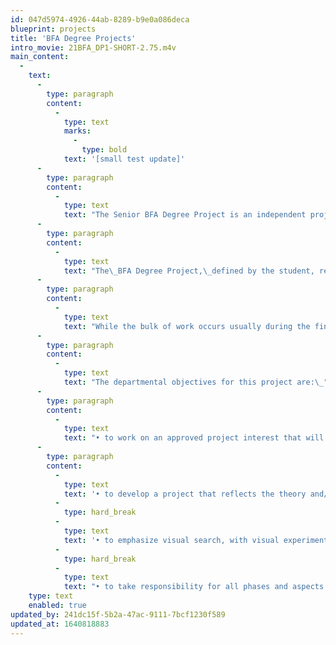 ```yaml
---
id: 047d5974-4926-44ab-8289-b9e0a086deca
blueprint: projects
title: 'BFA Degree Projects'
intro_movie: 21BFA_DP1-SHORT-2.75.m4v
main_content:
  -
    text:
      -
        type: paragraph
        content:
          -
            type: text
            marks:
              -
                type: bold
            text: '[small test update]'
      -
        type: paragraph
        content:
          -
            type: text
            text: "The Senior BFA Degree Project is an independent project in graphic design studies that requires the student to develop a body work in consultation with a faculty advisor, culminating in a finished product. Also, the\_BFA Degree Project\_is a final course and project requirement for students to complete their RISD undergraduate education. However, it is important for each student to view the\_BFA Degree Project not as an “end”; rather,\_as a BEGINNING: an opportunity to develop a personal line of inquiry toward becoming a graphic designer.\_"
      -
        type: paragraph
        content:
          -
            type: text
            text: "The\_BFA Degree Project,\_defined by the student, reflects the individual’s interest in voice and practice. Like any good investigation, as students have seen so far in the design curriculum, the\_BFA Degree Project\_should be guided by questions. The goal of the\_BFA Degree Project\_is not a set of answers to those questions, but more a synthesis of the design inquiry through experimentation and articulation. Other rubrics — like theory, craft, and audience — are also important, depending on the project.\_"
      -
        type: paragraph
        content:
          -
            type: text
            text: "While the bulk of work occurs usually during the final (spring) semester, planning for a\_BFA Degree Project\_starts in the Fall, if not before, with a\_BFA Degree Project\_proposal due at the end of the semester. This is a chance to begin an internal conversation, along with faculty, peers and others. The BFA Degree Project should be as enjoyable as it is educational.\_"
      -
        type: paragraph
        content:
          -
            type: text
            text: "The departmental objectives for this project are:\_"
      -
        type: paragraph
        content:
          -
            type: text
            text: "• to work on an approved project interest that will demonstrate graphic design skills;\_"
      -
        type: paragraph
        content:
          -
            type: text
            text: '• to develop a project that reflects the theory and/or practice of the graphic design field;'
          -
            type: hard_break
          -
            type: text
            text: '• to emphasize visual search, with visual experimentation particularly encouraged;'
          -
            type: hard_break
          -
            type: text
            text: "• to take responsibility for all phases and aspects of the project with professional care.\_"
    type: text
    enabled: true
updated_by: 241dc15f-5b2a-47ac-9111-7bcf1230f589
updated_at: 1640818883
---
```


